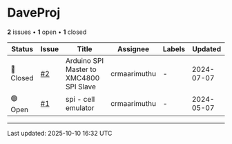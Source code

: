 # DaveProj

**2** issues • **1** open • **1** closed

<table class="github-issue-table">
<thead>
<tr>
<th>Status</th>
<th>Issue</th>
<th>Title</th>
<th>Assignee</th>
<th>Labels</th>
<th>Updated</th>
</tr>
</thead>
<tbody>
<tr><td>🔴 Closed</td><td><a href='./issue-2-Arduino-SPI-Master-to-XMC4800-SPI-Slave.md'>#2</a></td><td>Arduino SPI Master to XMC4800 SPI Slave</td><td>crmaarimuthu</td><td>-</td><td>2024-07-07</td></tr>
<tr><td>🟢 Open</td><td><a href='./issue-1-spi---cell-emulator.md'>#1</a></td><td>spi - cell emulator</td><td>crmaarimuthu</td><td>-</td><td>2024-05-07</td></tr>
</tbody>
</table>

---

Last updated: 2025-10-10 16:32 UTC